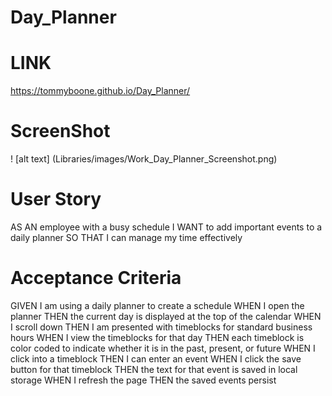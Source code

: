 # Day_Planner
# LINK
https://tommyboone.github.io/Day_Planner/

# ScreenShot
! [alt text] (Libraries/images/Work_Day_Planner_Screenshot.png)

# User Story
AS AN employee with a busy schedule
I WANT to add important events to a daily planner
SO THAT I can manage my time effectively


# Acceptance Criteria
 GIVEN I am using a daily planner to create a schedule
 WHEN I open the planner
 THEN the current day is displayed at the top of the calendar
 WHEN I scroll down
 THEN I am presented with timeblocks for standard business hours
 WHEN I view the timeblocks for that day
 THEN each timeblock is color coded to indicate whether it is in the past, present, or future
 WHEN I click into a timeblock
 THEN I can enter an event
 WHEN I click the save button for that timeblock
 THEN the text for that event is saved in local storage
 WHEN I refresh the page
 THEN the saved events persist
